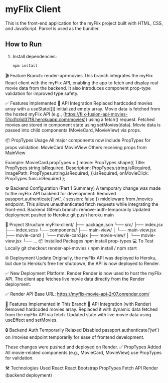 # myFlix Client

This is the front-end application for the myFlix project built with HTML, CSS, and JavaScript. Parcel is used as the bundler.

## How to Run

1. Install dependencies:

   ```bash
   npm install
   ```
   
🎬 Feature Branch: render-api-movies
This branch integrates the myFlix React client with the myFlix API, enabling the app to fetch and display real movie data from the backend. It also introduces component prop-type validation for improved type safety.

✅ Features Implemented
🔗 API Integration
Replaced hardcoded movies array with a useState([]) initialized empty array.
Movie data is fetched from the hosted myFlix API (e.g., (https://flix-fusion-api-movies-51cd1c6d37f8.herokuapp.com/movies)) using a fetch() request.
Fetched movies are stored in component state using setMovies(data).
Movie data is passed into child components (MovieCard, MovieView) via props.

📦 PropTypes Usage
All major components now include PropTypes for props validation:
MovieCard
MovieView
Others receiving props from MainView

Example:
MovieCard.propTypes = {
  movie: PropTypes.shape({
    Title: PropTypes.string.isRequired,
    Description: PropTypes.string.isRequired,
    ImagePath: PropTypes.string.isRequired,
  }).isRequired,
  onMovieClick: PropTypes.func.isRequired
};

⚙️ Backend Configuration (Part 1 Summary)
A temporary change was made to the myFlix API backend for development:
Removed passport.authenticate('jwt', { session: false }) middleware from /movies endpoint.
This allows unauthenticated fetch requests while integrating the front-end.
Backend GitHub branch: remove-auth-temporarily
Updated deployment pushed to Heroku:
git push heroku main

📁 Project Structure
myFlix-client/
├── package.json
└── src/
    ├── index.jsx
    ├── index.scss
    └── components/
        ├── main-view/
        │   └── main-view.jsx
        ├── movie-card/
        │   └── movie-card.jsx
        ├── movie-view/
        │   └── movie-view.jsx
        └── ...
📦 Installed Packages
npm install prop-types
💻 To Test Locally
git checkout render-api-movies /
npm install /
npm start

🌐 Deployment Update
Originally, the myFlix API was deployed to Heroku, but due to Heroku's free tier shutdown, the API is now deployed to Render.

✅ New Deployment Platform: Render
Render is now used to host the myFlix API.
The client app fetches live movie data directly from the Render deployment.

✅ Render API Base URL:
https://myflix-movie-api-2r07.onrender.com/

🚀 Features Implemented in This Branch
🔗 API Integration (with Render)
Removed hardcoded movies array.
Replaced it with dynamic data fetched from the myFlix API via fetch.
Updated state with live movie data using useEffect and setMovies.

🔒 Backend Auth Temporarily Relaxed
Disabled passport.authenticate('jwt') on /movies endpoint temporarily for ease of frontend development.

These changes were pushed and deployed on Render.
✅ PropTypes Added
All movie-related components (e.g., MovieCard, MovieView) use PropTypes for validation.

🛠 Technologies Used
React
React Bootstrap
PropTypes
Fetch API
Render (backend deployment)

